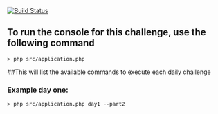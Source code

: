 [![Build Status](https://travis-ci.org/elstamey/advent_of_code.svg?branch=master)](https://travis-ci.org/elstamey/advent_of_code)

## To run the console for this challenge, use the following command

    > php src/application.php
    
##This will list the available commands to execute each daily challenge

### Example day one:

    > php src/application.php day1 --part2

